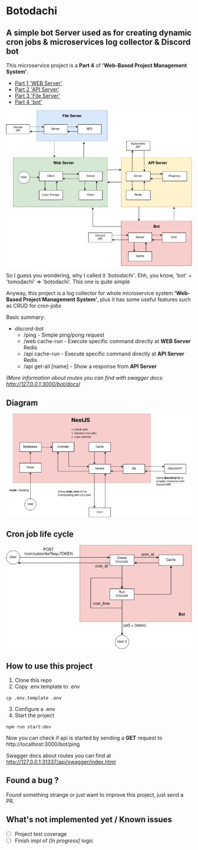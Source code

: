 # Botodachi

## A simple bot Server used as for creating dynamic cron jobs & microservices log collector & Discord bot

This microservice project is a **Part 4** of **'Web-Based Project Management System'**. 
 * [Part 1 'WEB Server'](https://github.com/YushchenkoAndrew/mortis-grimreaper)
 * [Part 2 'API Server'](https://github.com/YushchenkoAndrew/grape)
 * [Part 3 'File Server'](https://github.com/YushchenkoAndrew/void)
 * [Part 4 'bot'](https://github.com/YushchenkoAndrew/botodachi)

![System](/img/System.jpg)

So I guess you wondering, why I called it *'botodachi'*. Ehh, you know, 'bot' + 'tomodachi' => 'botodachi'. This one is quite simple

Anyway, this project is a log collector for whole microservice system **'Web-Based Project Management System'**, plus it has some useful features such as CRUD for *cron-jobs*


Basic summary:
* *discord-bot*
  * /ping - Simple ping/pong request
  * /web cache-run - Execute specific command directly at **WEB Server** Redis
  * /api cache-run - Execute specific command directly at **API Server** Redis
  * /api get-all [name] - Show a response from **API Server**


*(More information about routes you can find with swagger docs: http://127.0.0.1:3000/bot/docs)*

## Diagram
![Diagram](/img/botodachi.jpg)

## Cron job life cycle
![cron](/img/cron.jpg)

## How to use this project
1. Clone this repo
2. Copy .env.template to .env
```
cp .env.template .env
```
3. Configure a .env
4. Start the project
```
npm run start:dev
```


Now you can check if api is started by sending a **GET** request to http://localhost:3000/bot/ping

Swagger docs about routes you can find at http://127.0.0.1:31337/api/swagger/index.html

## Found a bug ?
Found something strange or just want to improve this project, just send a PR.

## What's not implemented yet / Known issues
- [ ] Project test coverage 
- [ ] Finish impl of *[In progress]* logic
